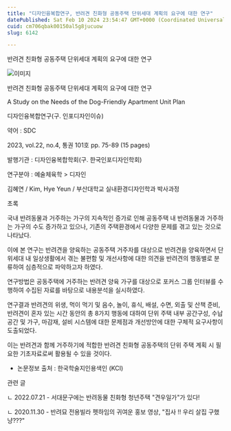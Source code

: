 ```yaml
---
title: "디자인융복합연구, 반려견 친화형 공동주택 단위세대 계획의 요구에 대한 연구"
datePublished: Sat Feb 10 2024 23:54:47 GMT+0000 (Coordinated Universal Time)
cuid: cm706qbak00150al5g8jucuow
slug: 6142

---
```



반려견 친화형 공동주택 단위세대 계획의 요구에 대한 연구

![이미지](https://cdn.hashnode.com/res/hashnode/image/upload/v1739260390475/beee87f3-272b-44c8-ae89-8cfbc7591192.jpeg)

반려견 친화형 공동주택 단위세대 계획의 요구에 대한 연구

A Study on the Needs of the Dog-Friendly Apartment Unit Plan

디자인융복합연구(구. 인포디자인이슈)

약어 : SDC

2023, vol.22, no.4, 통권 101호 pp. 75-89 (15 pages)

발행기관 : 디자인융복합학회(구. 한국인포디자인학회)

연구분야 : 예술체육학 > 디자인

김혜연 / Kim, Hye Yeun / 부산대학교 실내환경디자인학과 박사과정

초록

국내 반려동물과 거주하는 가구의 지속적인 증가로 인해 공동주택 내 반려동물과 거주하는 가구의 수도 증가하고 있으나, 기존의 주택환경에서 다양한 문제를 겪고 있는 것으로 나타났다.

이에 본 연구는 반려견을 양육하는 공동주택 거주자를 대상으로 반려견을 양육하면서 단위세대 내 일상생활에서 겪는 불편함 및 개선사항에 대한 의견을 반려견의 행동별로 분류하여 심층적으로 파악하고자 하였다.

연구방법은 공동주택에 거주하는 반려견 양육 가구를 대상으로 포커스 그룹 인터뷰를 수행하여 수집된 자료를 바탕으로 내용분석을 실시하였다.

연구결과 반려견의 위생, 먹이 먹기 및 음수, 놀이, 휴식, 배설, 수면, 외출 및 산책 준비, 반려견이 혼자 있는 시간 동안의 총 8가지 행동에 대하여 단위 주택 내부 공간구성, 수납공간 및 가구, 마감재, 설비 시스템에 대한 문제점과 개선방안에 대한 구체적 요구사항이 도출되었다.

이는 반려견과 함께 거주하기에 적합한 반려견 친화형 공동주택의 단위 주택 계획 시 필요한 기초자료로써 활용될 수 있을 것이다.

* 논문정보 출처 : 한국학술지인용색인 (KCI)

관련 글

ㄴ 2022.07.21 - 서대문구에는 반려동물 친화형 청년주택 "견우일가"가 있다!

ㄴ 2020.11.30 - 반려묘 전용빌라 펫하임의 귀여운 홍보 영상, "집사 !! 우리 살집 구했냥???"